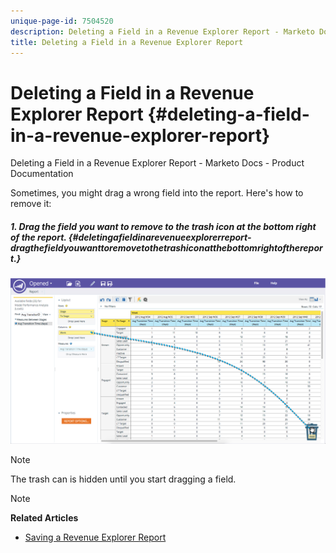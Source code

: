 ```yaml
---
unique-page-id: 7504520
description: Deleting a Field in a Revenue Explorer Report - Marketo Docs - Product Documentation
title: Deleting a Field in a Revenue Explorer Report
---
```


# Deleting a Field in a Revenue Explorer Report {#deleting-a-field-in-a-revenue-explorer-report}

Deleting a Field in a Revenue Explorer Report - Marketo Docs - Product Documentation

Sometimes, you might drag a wrong field into the report. Here's how to remove it:

##### 1. Drag the field you want to remove to the trash icon at the bottom right of the report. {#deletingafieldinarevenueexplorerreport-dragthefieldyouwanttoremovetothetrashiconatthebottomrightofthereport.}

![](assets/image2015-3-24-16-3a40-3a13.png)

>[!NOTE]
>
>The trash can is hidden until you start dragging a field.

>[!NOTE]
>
>**Related Articles**
>
>* [Saving a Revenue Explorer Report](saving-a-revenue-explorer-report.md)
>

